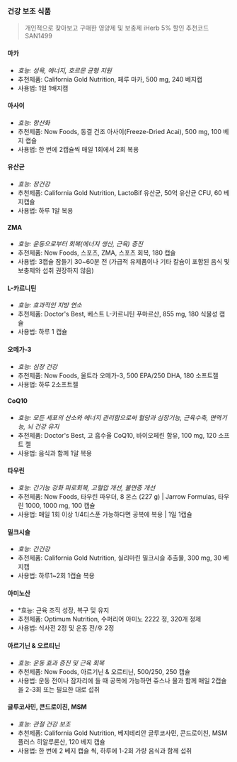 ### 건강 보조 식품 

> 개인적으로 찾아보고 구매한 영양제 및 보충제
> iHerb 5% 할인 추천코드 SAN1499

#### **마카**
- *효능: 성욕, 에너지, 호르몬 균형 지원*
- 추천제품: California Gold Nutrition, 페루 마카, 500 mg, 240 베지캡
- 사용법: 1일 1배지캡

#### **아사이**
- *효능: 항산화*
- 추천제품: Now Foods, 동결 건조 아사이(Freeze-Dried Acai), 500 mg, 100 베지 캡슐
- 사용법: 한 번에 2캡슐씩 매일 1회에서 2회 복용

#### **유산균**
- *효능: 장건강*
- 추천제품: California Gold Nutrition, LactoBif 유산균, 50억 유산균 CFU, 60 베지캡슐
- 사용법: 하루 1알 복용

#### **ZMA**
- *효능: 운동으로부터 회복(에너지 생산, 근육) 증진*
- 추천제품: Now Foods, 스포츠, ZMA, 스포츠 회복, 180 캡슐
- 사용법: 3캡슐 잠들기 30~60분 전 (가급적 유제품이나 기타 칼슘이 포함된 음식 및 보충제와 섭취 권장하지 않음)

#### **L-카르니틴**
- *효능: 효과적인 지방 연소* 
- 추천제품: Doctor's Best, 베스트 L-카르니틴 푸마르산, 855 mg, 180 식물성 캡슐
- 사용법: 하루 1 캡슐

#### **오메가-3**
- *효능: 심장 건강*
- 추천제품: Now Foods, 울트라 오메가-3, 500 EPA/250 DHA, 180 소프트젤
- 사용법: 하루 2소프트젤

#### **CoQ10**
- *효능: 모든 세포의 산소와 에너지 관리함으로써 혈당과 심장기능, 근육수축, 면역기능, 뇌 건강 유지*
- 추천제품: Doctor's Best, 고 흡수율 CoQ10, 바이오페린 함유, 100 mg, 120 소프트 젤
- 사용법: 음식과 함께 1알 복용

#### **타우린**
- *효능: 간기능 강화 피로회복, 고혈압 개선, 불면증 개선*
- 추천제품: Now Foods, 타우린 파우더, 8 온스 (227 g) | Jarrow Formulas, 타우린 1000, 1000 mg, 100 캡슐
- 사용법: 매일 1회 이상 1/4티스푼 가능하다면 공복에 복용 | 1일 1캡슐

#### **밀크시슬**
- *효능: 간건강*
- 추천제품: California Gold Nutrition, 실리마린 밀크시슬 추출물, 300 mg, 30 베지캡
- 사용법: 하루1~2회 1캡슐 복용

#### **아미노산**
- *효능: 근육 조직 성장, 복구 및 유지
- 추천제품: Optimum Nutrition, 수퍼리어 아미노 2222 정, 320개 정제
- 사용법: 식사전 2정 및 운동 전/후 2정

#### **아르기닌 & 오르티닌**
- *효능: 운동 효과 증진 및 근육 회복* 
- 추천제품: Now Foods, 아르기닌 & 오르티닌, 500/250, 250 캡슐
- 사용법: 운동 전이나 잠자리에 들 때 공복에 가능하면 쥬스나 물과 함께 매일 2캡슐을 2-3회 또는 필요한 대로 섭취

#### **글루코사민, 콘드로이친, MSM**
- *효능: 관절 건강 보조*
- 추천제품: California Gold Nutrition, 베지테리안 글루코사민, 콘드로이친, MSM 플러스 히알루론산, 120 베지 캡슐
- 사용법: 한 번에 2 베지 캡슐 씩, 하루에 1-2회 가량 음식과 함께 섭취